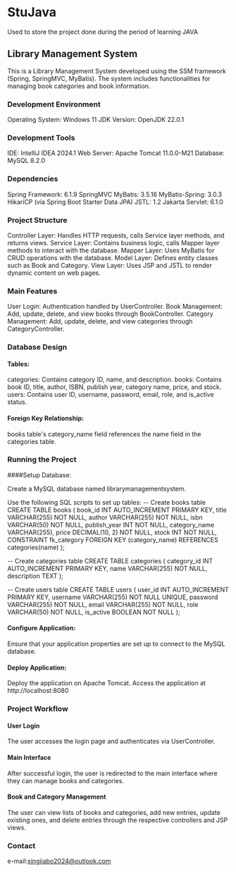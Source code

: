 # StuJava
Used to store the project done during the period of learning JAVA

## Library Management System
This is a Library Management System developed using the SSM framework (Spring, SpringMVC, MyBatis). The system includes functionalities for managing book categories and book information.

### Development Environment

Operating System: Windows 11
JDK Version: OpenJDK 22.0.1

### Development Tools

IDE: IntelliJ IDEA 2024.1
Web Server: Apache Tomcat 11.0.0-M21
Database: MySQL 8.2.0

### Dependencies

Spring Framework: 6.1.9
SpringMVC
MyBatis: 3.5.16
MyBatis-Spring: 3.0.3
HikariCP (via Spring Boot Starter Data JPA)
JSTL: 1.2
Jakarta Servlet: 6.1.0

### Project Structure

Controller Layer: Handles HTTP requests, calls Service layer methods, and returns views.
Service Layer: Contains business logic, calls Mapper layer methods to interact with the database.
Mapper Layer: Uses MyBatis for CRUD operations with the database.
Model Layer: Defines entity classes such as Book and Category.
View Layer: Uses JSP and JSTL to render dynamic content on web pages.

### Main Features

User Login: Authentication handled by UserController.
Book Management: Add, update, delete, and view books through BookController.
Category Management: Add, update, delete, and view categories through CategoryController.

### Database Design

#### Tables:
categories: Contains category ID, name, and description.
books: Contains book ID, title, author, ISBN, publish year, category name, price, and stock.
users: Contains user ID, username, password, email, role, and is_active status.

#### Foreign Key Relationship:
books table's category_name field references the name field in the categories table.

### Running the Project

####Setup Database:

Create a MySQL database named librarymanagementsystem.

Use the following SQL scripts to set up tables:
-- Create books table
CREATE TABLE books (
    book_id INT AUTO_INCREMENT PRIMARY KEY,
    title VARCHAR(255) NOT NULL,
    author VARCHAR(255) NOT NULL,
    isbn VARCHAR(50) NOT NULL,
    publish_year INT NOT NULL,
    category_name VARCHAR(255),
    price DECIMAL(10, 2) NOT NULL,
    stock INT NOT NULL,
    CONSTRAINT fk_category FOREIGN KEY (category_name) REFERENCES categories(name)
);

-- Create categories table
CREATE TABLE categories (
    category_id INT AUTO_INCREMENT PRIMARY KEY,
    name VARCHAR(255) NOT NULL,
    description TEXT
);

-- Create users table
CREATE TABLE users (
    user_id INT AUTO_INCREMENT PRIMARY KEY,
    username VARCHAR(255) NOT NULL UNIQUE,
    password VARCHAR(255) NOT NULL,
    email VARCHAR(255) NOT NULL,
    role VARCHAR(50) NOT NULL,
    is_active BOOLEAN NOT NULL
);

#### Configure Application:

Ensure that your application properties are set up to connect to the MySQL database.

#### Deploy Application:

Deploy the application on Apache Tomcat.
Access the application at http://localhost:8080

### Project Workflow

#### User Login
The user accesses the login page and authenticates via UserController.

#### Main Interface
After successful login, the user is redirected to the main interface where they can manage books and categories.

#### Book and Category Management
The user can view lists of books and categories, add new entries, update existing ones, and delete entries through the respective controllers and JSP views.

### Contact
e-mail:xingjiabo2024@outlook.com

